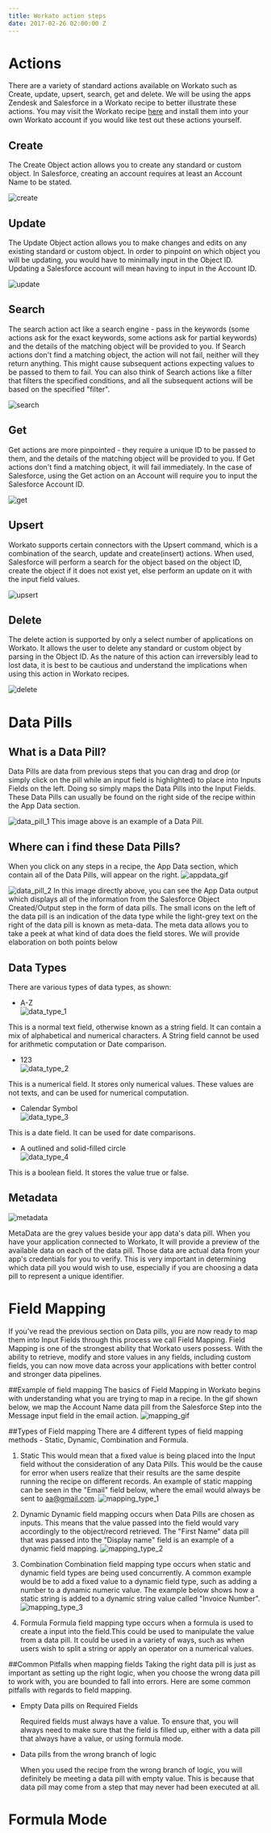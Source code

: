 ```yaml
---
title: Workato action steps
date: 2017-02-26 02:00:00 Z
---
```


# Actions
There are a variety of standard actions available on Workato such as Create, update, upsert, search, get and delete. We will be using the apps Zendesk and Salesforce in a Workato recipe to better illustrate these actions. You may visit the Workato recipe [here](https://www.workato.com/recipes/484532) and install them into your own Workato account if you would like test out these actions yourself. 

## Create
The Create Object action allows you to create any standard or custom object. In Salesforce, creating an account requires at least an Account Name to be stated. 

![create](/_uploads/actions-docs/action_1.png)
 
## Update
The Update Object action allows you to make changes and edits on any existing standard or custom object. In order to pinpoint on which object you will be updating, you would have to minimally input in the Object ID. Updating a Salesforce account will mean having to input in the Account ID. 

![update](/_uploads/actions-docs/action_2.png)
 

## Search
The search action act like a search engine - pass in the keywords (some actions ask for the exact keywords, some actions ask for partial keywords) and the details of the matching object will be provided to you. If Search actions don't find a matching object, the action will not fail, neither will they return anything. This might cause subsequent actions expecting values to be passed to them to fail. You can also think of Search actions like a filter that filters the specified conditions, and all the subsequent actions will be based on the specified "filter".

![search](/_uploads/actions-docs/action_3.png)
 

## Get
Get actions are more pinpointed - they require a unique ID to be passed to them, and the details of the matching object will be provided to you. If Get actions don't find a matching object, it will fail immediately. In the case of Salesforce, using the Get action on an Account will require you to input the Salesforce Account ID. 

![get](/_uploads/actions-docs/action_4.png)
 

## Upsert
Workato supports certain connectors with the Upsert command, which is a combination of the search, update and create(insert) actions. When used, Salesforce will perform a search for the object based on the object ID, create the object if it does not exist yet, else perform an update on it with the input field values.

![upsert](/_uploads/actions-docs/action_5.png)
 

## Delete
The delete action is supported by only a select number of applications on Workato. It allows the user to delete any standard or custom object by parsing in the Object ID. As the nature of this action can irreversibly lead to lost data, it is best to be cautious and understand the implications when using this action in Workato recipes.    

![delete](/_uploads/actions-docs/action_6.png)

# Data Pills
## What is a Data Pill?
Data Pills are data from previous steps that you can drag and drop (or simply click on the pill while an input field is highlighted) to place into Inputs Fields on the left. Doing so simply maps the Data Pills into the Input Fields. These Data Pills can usually be found on the right side of the recipe within the App Data section. 

![data_pill_1](/_uploads/data_pill_1.png)
This image above is an example of a Data Pill.

## Where can i find these Data Pills?
When you click on any steps in a recipe, the App Data section, which contain all of the Data Pills, will appear on the right.
![appdata_gif](/_uploads/appdata_gif.gif)

![data_pill_2](/_uploads/data_pill_2.png)
In this image directly above, you can see the App Data output which displays all of the information from the Salesforce Object Created/Output step in the form of data pills. The small icons on the left of the data pill is an indication of the data type while the light-grey text on the right of the data pill is known as meta-data. The meta data allows you to take a peek at what kind of data does the field stores. We will provide elaboration on both points below

## Data Types
There are various types of data types, as shown:

- A-Z    
![data_type_1](/_uploads/data_type_1.png)

This is a normal text field, otherwise known as a string field. It can contain a mix of alphabetical and numerical characters. A String field cannot be used for arithmetic computation or Date comparison. 

- 123    
![data_type_2](/_uploads/data_type_2.png)

This is a numerical field. It stores only numerical values. These values are not texts, and can be used for numerical computation.

- Calendar Symbol  
![data_type_3](/_uploads/data_type_3.png)

This is a date field. It can be used for date comparisons.

- A outlined and solid-filled circle  
![data_type_4](/_uploads/data_type_4.png)

This is a boolean field. It stores the value true or false.

## Metadata
![metadata](/_uploads/metadata.png)

MetaData are the grey values beside your app data's data pill. When you have your application connected to Workato, It will provide a preview of the available data on each of the data pill. Those data are actual data from your app's credentials for you to verify. This is very important in determining which data pill you would wish to use, especially if you are choosing a data pill to represent a unique identifier.

# Field Mapping
If you've read the previous section on Data pills, you are now ready to map them into Input Fields through this process we call Field Mapping. Field Mapping is one of the strongest ability that Workato users possess. With the ability to retrieve, modify and store values in any fields, including custom fields, you can now move data across your applications with better control and stronger data pipelines.


##Example of field mapping
The basics of Field Mapping in Workato begins with understanding what you are trying to map in a recipe. In the gif shown below, we map the Account Name data pill from the Salesforce Step into the Message input field in the email action. 
![mapping_gif](/_uploads/action-docs/mapping_gif.gif)


##Types of Field mapping
There are 4 different types of field mapping methods - Static, Dynamic, Combination and Formula.

1. Static 
  This would mean that a fixed value is being placed into the Input field without the consideration of any Data Pills. This would be the cause for error when users realize that their results are the same despite running the recipe on different records. An example of static mapping can be seen in the "Email" field below, where the email would always be sent to aa@gmail.com. 
![mapping_type_1](/_uploads/mapping_type_1.png)

2. Dynamic
  Dynamic field mapping occurs when Data Pills are chosen as inputs. This means that the value passed into the field would vary accordingly to the object/record retrieved. The "First Name" data pill that was passed into the "Display name" field is an example of a dynamic field mapping.
![mapping_type_2](/_uploads/mapping_type_2.png)

3. Combination
  Combination field mapping type occurs when static and dynamic field types are being used concurrently. A common example would be to add a fixed value to a dynamic field type, such as adding a number to a dynamic numeric value. The example below shows how a static string is added to a dynamic string value called "Invoice Number".
![mapping_type_3](/_uploads/mapping_type_3.png)

4. Formula
  Formula field mapping type occurs when a formula is used to create a input into the field.This could be used to manipulate the value from a data pill. It could be used in a variety of ways, such as when users wish to split a string or apply an operator on a numerical values.

##Common Pitfalls when mapping fields
Taking the right data pill is just as important as setting up the right logic, when you choose the wrong data pill to work with, you are bounded to fall into errors. Here are some common pitfalls with regards to field mapping.

- Empty Data pills on Required Fields

  Required fields must always have a value. To ensure that, you will always need to make sure that the field is filled up, either    with a data pill that always have a value, or using formula mode. 

- Data pills from the wrong branch of logic

  When you used the recipe from the wrong branch of logic, you will definitely be meeting a data pill with empty value. This is because that data pill may come from a step that may never had been executed at all. 

# Formula Mode

